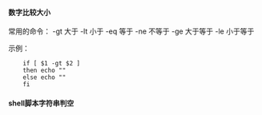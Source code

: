 #### 数字比较大小
常用的命令：
        -gt     大于
        -lt     小于
        -eq     等于
        -ne     不等于
        -ge     大于等于
        -le     小于等于

示例：
``` shell
    if [ $1 -gt $2 ]
    then echo ""
    else echo ""
    fi
```

#### shell脚本字符串判空